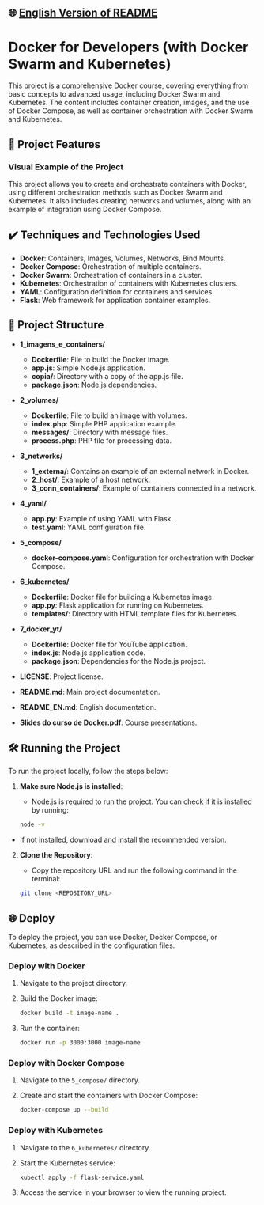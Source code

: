 ## 🌐 [English Version of README](README_EN.md)

# Docker for Developers (with Docker Swarm and Kubernetes)

This project is a comprehensive Docker course, covering everything from basic concepts to advanced usage, including Docker Swarm and Kubernetes. The content includes container creation, images, and the use of Docker Compose, as well as container orchestration with Docker Swarm and Kubernetes.

## 🔨 Project Features

### Visual Example of the Project

This project allows you to create and orchestrate containers with Docker, using different orchestration methods such as Docker Swarm and Kubernetes. It also includes creating networks and volumes, along with an example of integration using Docker Compose.

## ✔️ Techniques and Technologies Used

- **Docker**: Containers, Images, Volumes, Networks, Bind Mounts.
- **Docker Compose**: Orchestration of multiple containers.
- **Docker Swarm**: Orchestration of containers in a cluster.
- **Kubernetes**: Orchestration of containers with Kubernetes clusters.
- **YAML**: Configuration definition for containers and services.
- **Flask**: Web framework for application container examples.

## 📁 Project Structure

- **1_imagens_e_containers/**
  - **Dockerfile**: File to build the Docker image.
  - **app.js**: Simple Node.js application.
  - **copia/**: Directory with a copy of the app.js file.
  - **package.json**: Node.js dependencies.
  
- **2_volumes/**
  - **Dockerfile**: File to build an image with volumes.
  - **index.php**: Simple PHP application example.
  - **messages/**: Directory with message files.
  - **process.php**: PHP file for processing data.

- **3_networks/**
  - **1_externa/**: Contains an example of an external network in Docker.
  - **2_host/**: Example of a host network.
  - **3_conn_containers/**: Example of containers connected in a network.

- **4_yaml/**
  - **app.py**: Example of using YAML with Flask.
  - **test.yaml**: YAML configuration file.

- **5_compose/**
  - **docker-compose.yaml**: Configuration for orchestration with Docker Compose.

- **6_kubernetes/**
  - **Dockerfile**: Docker file for building a Kubernetes image.
  - **app.py**: Flask application for running on Kubernetes.
  - **templates/**: Directory with HTML template files for Kubernetes.

- **7_docker_yt/**
  - **Dockerfile**: Docker file for YouTube application.
  - **index.js**: Node.js application code.
  - **package.json**: Dependencies for the Node.js project.

- **LICENSE**: Project license.
- **README.md**: Main project documentation.
- **README_EN.md**: English documentation.
- **Slides do curso de Docker.pdf**: Course presentations.

## 🛠️ Running the Project

To run the project locally, follow the steps below:

1. **Make sure Node.js is installed**:
   - [Node.js](https://nodejs.org/) is required to run the project. You can check if it is installed by running:

   ```bash
   node -v
   ```

- If not installed, download and install the recommended version.

2. **Clone the Repository**:
    - Copy the repository URL and run the following command in the terminal:

   ```bash
   git clone <REPOSITORY_URL>
   ```

## 🌐 Deploy

To deploy the project, you can use Docker, Docker Compose, or Kubernetes, as described in the configuration files.

### Deploy with Docker

1. Navigate to the project directory.
2. Build the Docker image:

   ```bash
   docker build -t image-name .
   ```

3. Run the container:

   ```bash
   docker run -p 3000:3000 image-name
   ```

### Deploy with Docker Compose

1. Navigate to the `5_compose/` directory.
2. Create and start the containers with Docker Compose:

   ```bash
   docker-compose up --build
   ```

### Deploy with Kubernetes

1. Navigate to the `6_kubernetes/` directory.
2. Start the Kubernetes service:

   ```bash
   kubectl apply -f flask-service.yaml
   ```

3. Access the service in your browser to view the running project.
